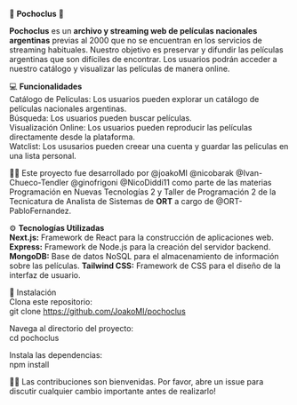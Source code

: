 🍿 **Pochoclus** 🧉

**Pochoclus** es un **archivo y streaming web de películas nacionales argentinas** previas al 2000 que no se encuentran en los servicios de streaming habituales. Nuestro objetivo es preservar y difundir las películas argentinas que son difíciles de encontrar. Los usuarios podrán acceder a nuestro catálogo y visualizar las películas de manera online.

💻 **Funcionalidades**  
Catálogo de Películas: Los usuarios pueden explorar un catálogo de películas nacionales argentinas.  
Búsqueda: Los usuarios pueden buscar películas.  
Visualización Online: Los usuarios pueden reproducir las películas directamente desde la plataforma.  
Watclist: Los ususarios pueden creear una cuenta y guardar las peliculas en una lista personal.

👨‍💻 Este proyecto fue desarrollado por @joakoMI @nicobarak @Ivan-Chueco-Tendler @ginofrigoni @NicoDiddi11 como parte de las materias Programación en Nuevas Tecnologías 2 y Taller de Programación 2 de la Tecnicatura de Analista de Sistemas de **ORT** a cargo de @ORT-PabloFernandez.

⚙ **Tecnologías Utilizadas**  
**Next.js:** Framework de React para la construcción de aplicaciones web.  
**Express:** Framework de Node.js para la creación del servidor backend.  
**MongoDB:** Base de datos NoSQL para el almacenamiento de información sobre las películas.
**Tailwind CSS:** Framework de CSS para el diseño de la interfaz de usuario.

🔗 Instalación  
Clona este repositorio:  
git clone https://github.com/JoakoMI/pochoclus

Navega al directorio del proyecto:  
cd pochoclus

Instala las dependencias:  
npm install

🙋‍♂️ Las contribuciones son bienvenidas. Por favor, abre un issue para discutir cualquier cambio importante antes de realizarlo!
